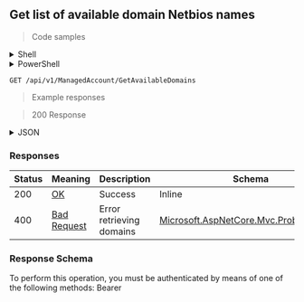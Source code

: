 
## Get list of available domain Netbios names

<a id="opIdGetAvailableDomainsAsync"></a>

> Code samples

<details><summary>Shell</summary>


```shell
# You can also use wget
curl -X GET /api/v1/ManagedAccount/GetAvailableDomains \
  -H 'Accept: application/json' \
  -H 'Authorization: Bearer TOKEN'

```


</details>

<details><summary>PowerShell</summary>


```powershell
# PowerShell example

$NPSUrl = "https://localhost:6500"

$Login = @{
    Login = "User"
    Password = "Password"
}
# Cookie container for multi-factor authentication
$WebSession = New-Object Microsoft.PowerShell.Commands.WebRequestSession
$Token = Invoke-RestMethod -Uri "$($NPSUrl)/signinBody" -Method POST -Body (ConvertTo-Json $Login) -WebSession $WebSession -ContentType "application/json"
$Token = Invoke-RestMethod -Uri "$($NPSUrl)/signin2fa" -Method Post -Body $MfaCode -Headers @{Authorization = "Bearer $Token"} -WebSession $WebSession -ContentType "application/json"

$Headers = @{
    Authorization = "Bearer $Token"
}
Invoke-RestMethod -Method GET -Uri "$($NPSUrl)/api/v1/ManagedAccount/GetAvailableDomains -Headers $Headers -ContentType "application/json"
```


</details>

`GET /api/v1/ManagedAccount/GetAvailableDomains`

> Example responses

> 200 Response

<details><summary>JSON</summary>


```json
[
  "string"
]
```


</details>

<h3 id="get-list-of-available-domain-netbios-names-responses">Responses</h3>

|Status|Meaning|Description|Schema|
|---|---|---|---|
|200|[OK](https://tools.ietf.org/html/rfc7231#section-6.3.1)|Success|Inline|
|400|[Bad Request](https://tools.ietf.org/html/rfc7231#section-6.5.1)|Error retrieving domains|[Microsoft.AspNetCore.Mvc.ProblemDetails](../Models/microsoft.aspnetcore.mvc.problemdetails.md)|

<h3 id="get-list-of-available-domain-netbios-names-responseschema">Response Schema</h3>

<aside class="warning">
To perform this operation, you must be authenticated by means of one of the following methods:
Bearer
</aside>



